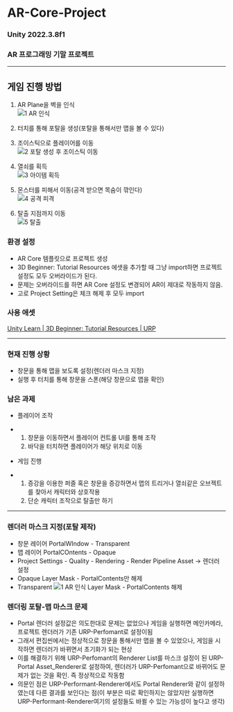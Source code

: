 # AR-Core-Project
### Unity 2022.3.8f1
### AR 프로그래밍 기말 프로젝트
----

## 게임 진행 방법
1. AR Plane을 벽을 인식   
![1 AR 인식](https://github.com/toproof25/AR_Project/assets/41888060/49a882af-f24f-4052-997f-e80292c82b1a)

  
2. 터치를 통해 포탈을 생성(포탈을 통해서만 맵을 볼 수 있다)
3. 조이스틱으로 플레이어를 이동   
![2 포탈 생성 후 조이스틱 이동](https://github.com/toproof25/AR_Project/assets/41888060/f3784539-fcb1-4222-8321-b8b2062ee76d)

  
4. 열쇠를 획득   
![3  아이템 획득](https://github.com/toproof25/AR_Project/assets/41888060/203cb4d2-41ae-407f-bcc5-29e587334624)


5. 몬스터를 피해서 이동(공격 받으면 목숨이 깎인다)   
![4  공격 피격](https://github.com/toproof25/AR_Project/assets/41888060/550f63a7-6e1a-4b15-a772-ef9eed111e80)


6. 탈출 지점까지 이동   
![5  탈출](https://github.com/toproof25/AR_Project/assets/41888060/2135e596-c5f8-4847-9ef0-868ecf6d6d15)



### 환경 설정
- AR Core 템플릿으로 프로젝트 생성
- 3D Beginner: Tutorial Resources 에샛을 추가할 때 그냥 import하면 프로젝트 설정도 모두 오버라이드가 된다.
- 문제는 오버라이드를 하면 AR Core 설정도 변경되어 AR이 제대로 작동하지 않음.
- 고로 Project Setting은 체크 해제 후 모두 import


### 사용 애셋
[Unity Learn | 3D Beginner: Tutorial Resources | URP](https://assetstore.unity.com/packages/essentials/tutorial-projects/unity-learn-3d-beginner-complete-project-urp-143846)

----

### 현재 진행 상황
- 창문을 통해 맵을 보도록 설정(렌더러 마스크 지정)
- 실행 후 터치를 통해 창문을 스폰(해당 창문으로 맵을 확인)

### 남은 과제
- 플레이어 조작
- 1. 창문을 이동하면서 플레이어 컨트롤 UI를 통해 조작
  2. 바닥을 터치하면 플레이어가 해당 위치로 이동

- 게임 진행
- 1. 증강을 이용한 퍼즐 혹은 창문을 증강하면서 맵의 트리거나 열쇠같은 오브젝트를 찾아서 캐릭터와 상호작용
  2. 단순 캐릭터 조작으로 탈출만 하기

----
### 렌더러 마스크 지정(포탈 제작)
- 창문 레이어 PortalWIndow - Transparent  
- 맵 레이어 PortalCOntents - Opaque  
- Project Settings - Quality - Rendering - Render Pipeline Asset -> 렌더러 설정 
- Opaque Layer Mask - PortalContents만 해제
- Transparent ![1 AR 인식](https://github.com/toproof25/AR_Project/assets/41888060/39c2da13-2b1f-4270-919d-08a801a2b34e)
Layer Mask - PortalContents 해제

### 렌더링 포탈-맵 마스크 문제
- Portal 렌더러 설정값은 의도한대로 문제는 없었으나 게임을 실행하면 메인카메라, 프로젝트 렌더러가 기존 URP-Perfomant로 설정이됨
- 그래서 편집씬에서는 정상적으로 창문을 통해서만 맵을 볼 수 있었으나, 게임을 시작하면 렌더러가 바뀌면서 초기화가 되는 현상
- 이를 해결하기 위해 URP-Perfomant의 Renderer List를 마스크 설정이 된 URP-Portal Asset_Renderer로 설정하여, 렌더러가 URP-Perfomant으로 바뀌어도 문제가 없는 것을 확인. 즉 정상적으로 작동함
- 의문인 점은 URP-Performant-Renderer에서도 Portal Renderer와 같이 설정하였는데 다른 결과를 보인다는 점(이 부분은 따로 확인하지는 않았지만 실행하면 URP-Performant-Renderer여기의 설정들도 바뀔 수 있는 가능성이 높다고 생각)
